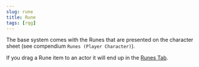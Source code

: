 ```yaml
---
slug: rune
title: Rune
tags: [rqg]
---
```

The base system comes with the Runes that are presented on the character sheet (see compendium `Runes (Player Character)`).

If you drag a Rune item to an actor it will end up in the [Runes Tab](/docs/rqg-system/character-tab/runes).

